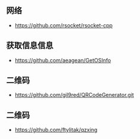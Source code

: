 



## 网络

- https://github.com/rsocket/rsocket-cpp


## 获取信息信息

- https://github.com/aeagean/GetOSInfo


## 二维码

- https://github.com/gil9red/QRCodeGenerator.git


##  二维码


- https://github.com/ftylitak/qzxing

